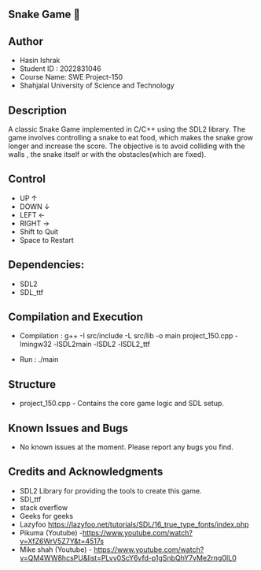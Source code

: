 ## Snake Game 🐍

## Author

- Hasin Ishrak
- Student ID : 2022831046
- Course Name: SWE Project-150
- Shahjalal University of Science and Technology

## Description

A classic Snake Game implemented in C/C++ using the SDL2 library. The game involves controlling a snake to eat food, which makes the snake grow longer and increase the score. The objective is to avoid colliding with the walls , the snake itself or with the obstacles(which are fixed).

## Control

- UP ↑
- DOWN ↓
- LEFT ←
- RIGHT →
- Shift to Quit
- Space to Restart

## Dependencies:

- SDL2
- SDL_ttf

## Compilation and Execution

- Compilation : g++ -I src/include -L src/lib -o main project_150.cpp -lmingw32 -lSDL2main -lSDL2 -lSDL2_ttf

- Run : ./main

## Structure

- project_150.cpp - Contains the core game logic and SDL setup.

## Known Issues and Bugs

- No known issues at the moment. Please report any bugs you find.

## Credits and Acknowledgments

- SDL2 Library for providing the tools to create this game.
- SDl_ttf
- stack overflow
- Geeks for geeks
- Lazyfoo https://lazyfoo.net/tutorials/SDL/16_true_type_fonts/index.php
- Pikuma (Youtube) -https://www.youtube.com/watch?v=XfZ6WrV5Z7Y&t=4517s
- Mike shah (Youtube) - https://www.youtube.com/watch?v=QM4WW8hcsPU&list=PLvv0ScY6vfd-p1gSnbQhY7vMe2rng0IL0
